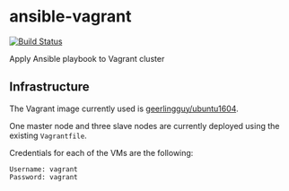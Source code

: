 # ansible-vagrant

[![Build Status](https://travis-ci.org/huangsam/vagrant-playbook.svg?branch=master)](https://travis-ci.org/huangsam/vagrant-playbook)

Apply Ansible playbook to Vagrant cluster

## Infrastructure

The Vagrant image currently used is [geerlingguy/ubuntu1604](https://app.vagrantup.com/geerlingguy/boxes/ubuntu1604).

One master node and three slave nodes are currently deployed using the existing `Vagrantfile`.

Credentials for each of the VMs are the following:

    Username: vagrant
    Password: vagrant
